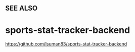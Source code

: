 ## SEE ALSO

# sports-stat-tracker-backend

https://github.com/lsuman83/sports-stat-tracker-backend
